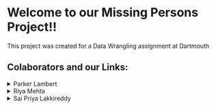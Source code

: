 # Welcome to our Missing Persons Project!!
This project was created for a Data Wrangling assignment at Dartmouth
## Colaborators and our Links:
<details>
  <summary>Parker Lambert</summary>
  <p><a href="https://github.com/plambert777" target="_blank">Github</a></p>
  <p><a href="https://www.linkedin.com/in/parkerjosephgreenlambert/" target="_blank">LinkedIn</a></p>
</details>
<details>
  <summary>Riya Mehta</summary>
  <p><a href="https://github.com/riyamehta18" target="_blank">Github</a></p>
  <p><a href="https://www.linkedin.com/in/riyamehta18/" target="_blank">LinkedIn</a></p>
</details>
<details>
  <summary>Sai Priya Lakkireddy</summary>
  <p><a href="https://github.com/saipriya0209">Github</a></p>
  <p><a href="https://www.linkedin.com/in/sai-priya-lakkireddy-sp/" target="_blank">LinkedIn</a></p>
</details>

